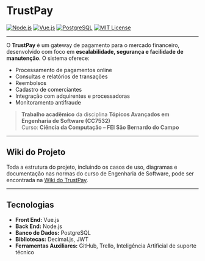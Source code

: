 # TrustPay

[![Node.js](https://img.shields.io/badge/Node.js-339933?style=flat&logo=node.js&logoColor=white)](https://nodejs.org/) 
[![Vue.js](https://img.shields.io/badge/Vue.js-4FC08D?style=flat&logo=vue.js&logoColor=white)](https://vuejs.org/) 
[![PostgreSQL](https://img.shields.io/badge/PostgreSQL-316192?style=flat&logo=postgresql&logoColor=white)](https://www.postgresql.org/)
[![MIT License](https://img.shields.io/badge/License-MIT-blue.svg)](LICENSE)

---

O **TrustPay** é um gateway de pagamento para o mercado financeiro, desenvolvido com foco em **escalabilidade, segurança e facilidade de manutenção**. O sistema oferece:

- Processamento de pagamentos online
- Consultas e relatórios de transações
- Reembolsos
- Cadastro de comerciantes
- Integração com adquirentes e processadoras
- Monitoramento antifraude

> **Trabalho acadêmico** da disciplina **Tópicos Avançados em Engenharia de Software (CC7532)**  
> Curso: **Ciência da Computação – FEI São Bernardo do Campo**

---

## Wiki do Projeto

Toda a estrutura do projeto, incluindo os casos de uso, diagramas e documentação nas normas do curso de Engenharia de Software, pode ser encontrada na [Wiki do TrustPay](https://github.com/lucassilvahub/TrustPay/wiki).

---

## Tecnologias

- **Front End:** Vue.js  
- **Back End:** Node.js  
- **Banco de Dados:** PostgreSQL  
- **Bibliotecas:** Decimal.js, JWT  
- **Ferramentas Auxiliares:** GitHub, Trello, Inteligência Artificial de suporte técnico  
